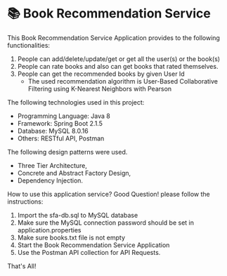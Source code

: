 # 📚 Book Recommendation Service

This Book Recommendation Service Application provides to the following functionalities:

1. People can add/delete/update/get or get all the user(s) or the book(s)
2. People can rate books and also can get books that rated themselves.
3. People can get the recommended books by given User Id
   * The used recommendation algorithm is User-Based Collaborative Filtering using K-Nearest Neighbors with Pearson

The following technologies used in this project:
* Programming Language: Java 8
* Framework: Spring Boot 2.1.5
* Database: MySQL 8.0.16
* Others: RESTful API, Postman

The following design patterns were used.
- Three Tier Architecture,
- Concrete and Abstract Factory Design,
- Dependency Injection.

How to use this application service? Good Question! please follow the instructions:
1. Import the sfa-db.sql to MySQL database
2. Make sure the MySQL connection password should be set in application.properties
3. Make sure books.txt file is not empty
4. Start the Book Recommendation Service Application
5. Use the Postman API collection for API Requests.

That's All!
